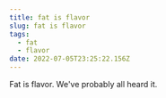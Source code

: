 ```yaml
---
title: fat is flavor
slug: fat is flavor
tags:
  - fat
  - flavor
date: 2022-07-05T23:25:22.156Z
---
```

Fat is flavor. We've probably all heard it.